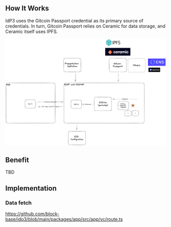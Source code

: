 ## How It Works

IdP3 uses the Gitcoin Passport credential as its primary source of credentials. In turn, Gitcoin Passport relies on Ceramic for data storage, and Ceramic itself uses IPFS.

![overview](./docs/img/overview.png)

## Benefit

TBD

## Implementation

### Data fetch

https://github.com/block-base/idp3/blob/main/packages/app/src/app/vc/route.ts
